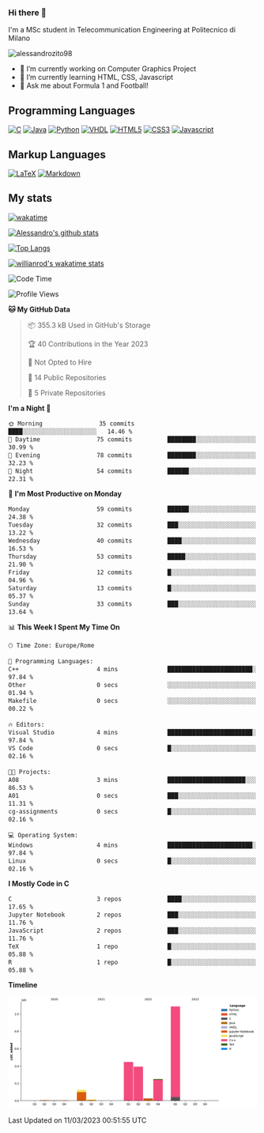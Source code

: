 ### Hi there 👋

I'm a MSc student in Telecommunication Engineering at Politecnico di Milano

<p align="left"> <img src="https://komarev.com/ghpvc/?username=alessandrozito98&label=Profile%20views&color=129e00&style=plastic" alt="alessandrozito98" /> </p>


<!--
**alessandrozito98/alessandrozito98** is a ✨ _special_ ✨ repository because its `README.md` (this file) appears on your GitHub profile.
-->

- 🔭 I’m currently working on Computer Graphics Project
- 🌱 I’m currently learning HTML, CSS, Javascript
- 💬 Ask me about Formula 1 and Football!




## Programming Languages

[![C](https://img.shields.io/badge/c%20-%2300599C.svg?&style=for-the-badge&logo=c&logoColor=white)](<https://en.wikipedia.org/wiki/C_(programming_language)>)
[![Java](https://img.shields.io/badge/java-%23ED8B00.svg?&style=for-the-badge&logo=java&logoColor=white)](https://www.java.com/)
[![Python](https://img.shields.io/badge/python%20-%2314354C.svg?&style=for-the-badge&logo=python&logoColor=white)](https://www.python.org/)
[![VHDL](https://img.shields.io/badge/-VHDL-lightgrey?style=for-the-badge&logo=xilinx&logoColor=red)](https://en.wikipedia.org/wiki/VHDL)
[![HTML5](https://img.shields.io/badge/html5%20-%23E34F26.svg?&style=for-the-badge&logo=html5&logoColor=white)](https://en.wikipedia.org/wiki/HTML5)
[![CSS3](https://img.shields.io/badge/css3%20-%231572B6.svg?&style=for-the-badge&logo=css3&logoColor=white)](https://en.wikipedia.org/wiki/CSS)
[![Javascript](https://img.shields.io/badge/javascript%20-%23323330.svg?&style=for-the-badge&logo=javascript&logoColor=%23F7DF1)](https://en.wikipedia.org/wiki/JavaScript)

## Markup Languages

[![LaTeX](https://img.shields.io/badge/latex%20-%23008080.svg?&style=for-the-badge&logo=latex&logoColor=white)](https://en.wikipedia.org/wiki/LaTeX)
[![Markdown](https://img.shields.io/badge/markdown-%23000000.svg?&style=for-the-badge&logo=markdown&logoColor=white)](https://en.wikipedia.org/wiki/Markdown)


## My stats

[![wakatime](https://wakatime.com/badge/user/6602f0ab-f5f4-418b-b2fb-1fa267f6c557.svg)](https://wakatime.com/@6602f0ab-f5f4-418b-b2fb-1fa267f6c557)


[![Alessandro's github stats](https://github-readme-stats.vercel.app/api?username=alessandrozito98&count_private=true&show_icons=true&theme=radical)](https://github.com/anuraghazra/github-readme-stats)


[![Top Langs](https://github-readme-stats.vercel.app/api/top-langs/?username=alessandrozito98&langs_count=10&layout=compact)](https://github.com/anuraghazra/github-readme-stats)


[![willianrod's wakatime stats](https://github-readme-stats.vercel.app/api/wakatime?username=alessandrozito98&layout=compact&v=2)](https://github.com/anuraghazra/github-readme-stats) 



<!--START_SECTION:waka-->
![Code Time](http://img.shields.io/badge/Code%20Time-64%20hrs%2022%20mins-blue)

![Profile Views](http://img.shields.io/badge/Profile%20Views-6-blue)

**🐱 My GitHub Data** 

> 📦 355.3 kB Used in GitHub's Storage 
 > 
> 🏆 40 Contributions in the Year 2023
 > 
> 🚫 Not Opted to Hire
 > 
> 📜 14 Public Repositories 
 > 
> 🔑 5 Private Repositories 
 > 
**I'm a Night 🦉** 

```text
🌞 Morning                35 commits          ████░░░░░░░░░░░░░░░░░░░░░   14.46 % 
🌆 Daytime                75 commits          ████████░░░░░░░░░░░░░░░░░   30.99 % 
🌃 Evening                78 commits          ████████░░░░░░░░░░░░░░░░░   32.23 % 
🌙 Night                  54 commits          ██████░░░░░░░░░░░░░░░░░░░   22.31 % 
```
📅 **I'm Most Productive on Monday** 

```text
Monday                   59 commits          ██████░░░░░░░░░░░░░░░░░░░   24.38 % 
Tuesday                  32 commits          ███░░░░░░░░░░░░░░░░░░░░░░   13.22 % 
Wednesday                40 commits          ████░░░░░░░░░░░░░░░░░░░░░   16.53 % 
Thursday                 53 commits          █████░░░░░░░░░░░░░░░░░░░░   21.90 % 
Friday                   12 commits          █░░░░░░░░░░░░░░░░░░░░░░░░   04.96 % 
Saturday                 13 commits          █░░░░░░░░░░░░░░░░░░░░░░░░   05.37 % 
Sunday                   33 commits          ███░░░░░░░░░░░░░░░░░░░░░░   13.64 % 
```


📊 **This Week I Spent My Time On** 

```text
🕑︎ Time Zone: Europe/Rome

💬 Programming Languages: 
C++                      4 mins              ████████████████████████░   97.84 % 
Other                    0 secs              ░░░░░░░░░░░░░░░░░░░░░░░░░   01.94 % 
Makefile                 0 secs              ░░░░░░░░░░░░░░░░░░░░░░░░░   00.22 % 

🔥 Editors: 
Visual Studio            4 mins              ████████████████████████░   97.84 % 
VS Code                  0 secs              █░░░░░░░░░░░░░░░░░░░░░░░░   02.16 % 

🐱‍💻 Projects: 
A08                      3 mins              ██████████████████████░░░   86.53 % 
A01                      0 secs              ███░░░░░░░░░░░░░░░░░░░░░░   11.31 % 
cg-assignments           0 secs              █░░░░░░░░░░░░░░░░░░░░░░░░   02.16 % 

💻 Operating System: 
Windows                  4 mins              ████████████████████████░   97.84 % 
Linux                    0 secs              █░░░░░░░░░░░░░░░░░░░░░░░░   02.16 % 
```

**I Mostly Code in C** 

```text
C                        3 repos             ████░░░░░░░░░░░░░░░░░░░░░   17.65 % 
Jupyter Notebook         2 repos             ███░░░░░░░░░░░░░░░░░░░░░░   11.76 % 
JavaScript               2 repos             ███░░░░░░░░░░░░░░░░░░░░░░   11.76 % 
TeX                      1 repo              █░░░░░░░░░░░░░░░░░░░░░░░░   05.88 % 
R                        1 repo              █░░░░░░░░░░░░░░░░░░░░░░░░   05.88 % 
```



**Timeline**

![Lines of Code chart](https://raw.githubusercontent.com/alessandrozito98/alessandrozito98/master/assets/bar_graph.png)


 Last Updated on 11/03/2023 00:51:55 UTC
<!--END_SECTION:waka-->
